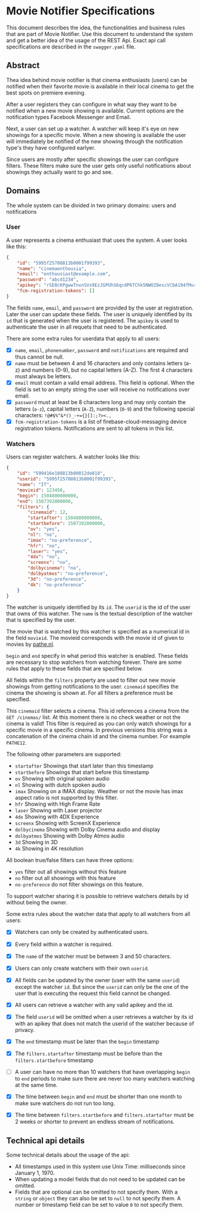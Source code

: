 # Movie Notifier Specifications
This document describes the idea, the functionalities and business rules that are part of Movie Notifier. Use this document to understand the system and get a better idea of the usage of the REST Api. Exact api call specifications are described in the `swagger.yaml` file.

## Abstract
Thea idea behind movie notifier is that cinema enthusiasts (users) can be notified when their favorite movie is available in their local cinema to get the best spots on premiere evening.

After a user registers they can configure in what way they want to be notified when a new movie showing is available. Current options are the notification types Facebook Messenger and Email.

Next, a user can set up a watcher. A watcher will keep it's eye on new showings for a specific movie. When a new showing is available the user will immediately be notified of the new showing through the notification type's they have configured earlyer. 

Since users are mostly after specific showings the user can configure filters. These filters make sure the user gets only useful notifications about showings they actually want to go and see. 

## Domains
The whole system can be divided in two primary domains: users and notifications

### User
A user represents a cinema enthusiast that uses the system. A user looks like this:
```json
{
    "id": "5995f25708813b0001f99393",
    "name": "cinemaenthousia",
    "email": "enthousiast@example.com",
    "password": "abcd1234",
    "apikey": "rSE0cKPgwwTnxnSVx9EzJGPUhS6qcdP6TChk5NWOZ8escVCbA194fMurxJJPE51z",
    "fcm-registration-tokens": []
}
```
The fields `name`, `email`, and `password` are provided by the user at registration. Later the user can update these fields. The user is uniquely identified by its `id` that is generated when the user is registered. The `apikey` is used to authenticate the user in all requets that need to be authenticated. 

There are some extra rules for userdata that apply to all users:
- [x] `name`, `email`, `phonenumber`, `password` and `notifications` are required and thus cannot be null.
- [x] `name` must be between 4 and 16 characters and only contains letters (a-z) and numbers (0-9), but no capital letters (A-Z). The first 4 characters must always be letters.
- [x] `email` must contain a valid email address. This field is optional. When the field is set to an empty string the user will receive no notifications over email.
- [x] `password` must at least be 8 characters long and may only contain the letters (`a-z`), capital letters (`A-Z`), numbers (`0-9`) and the following special characters: `!@#$%^&*()_-+={}[]:;?><.,`
- [x] `fcm-registration-tokens` is a list of firebase-cloud-messaging device registration tokens. Notifications are sent to all tokens in this list.

### Watchers
Users can register watchers. A watcher looks like this:
```json
{
    "id": "599416e108813b00012de818",
    "userid": "5995f25708813b0001f99393",
    "name": "IT",
    "movieid": 123456,
    "begin": 1504800000000,
    "end": 1507392000000,
    "filters": {
        "cinemaid": 12,
        "startafter": 1504800000000,
        "startbefore": 1507392000000,
        "ov": "yes",
        "nl": "no",
        "imax": "no-preference",
        "hfr": "no",
        "laser": "yes",
        "4dx": "no",
        "screenx": "no",
        "dolbycinema": "no",
        "dolbyatmos": "no-preference",
        "3d": "no-preference",
        "4k": "no-preference"
    }
}
```
The watcher is uniquely identified by its `id`. The `userid` is the id of the user that owns of this watcher. The `name` is the textual description of the watcher that is specified by the user.

The movie that is watched by this watcher is specified as a numerical id in the field `movieid`. The movieid corresponds with the movie id of given to movies by [pathe.nl](https://pathe.nl).

`begin` and `end` specify in what period this watcher is enabled. These fields are necessary to stop watchers from watching forever. There are some rules that apply to these fields that are specified below.

All fields within the `filters` property are used to filter out new movie showings from getting notifications to the user. `cinemaid` specifies the cinema the showing is shown at. For all filters a preference must be specified.

This `cinemaid` filter selects a cinema. This id references a cinema from the `GET /cinemas/` list. At this moment there is no check weather or not the cinema is valid! This filter is required as you can only watch showings for a specific movie in a specific cinema. In previous versions this string was a concatenation of the cinema chain id and the cinema number. For example `PATHE12`. 

The following other parameters are supported:
* `startafter` Showings that start later than this timestamp 
* `startbefore` Showings that start before this timestamp
* `ov` Showing with original spoken audio
* `nl` Showing with dutch spoken audio
* `imax` Showing on a IMAX display. Weather or not the movie has imax aspect ratio is not supported by this filter.
* `hfr` Showing with High Frame Rate
* `laser` Showing with Laser projector
* `4dx` Showing with 4DX Experience
* `screenx` Showing with ScreenX Experience
* `dolbycinema` Showing with Dolby Cinema audio and display 
* `dolbyatmos` Showing with Dolby Atmos audio
* `3d` Showing in 3D
* `4k` Showing in 4K resolution

All boolean true/false filters can have three options:
* `yes` filter out all showings without this feature
* `no` filter out all showings with this feature
* `no-preference` do not filter showings on this feature.

To support watcher sharing it is possible to retrieve watchers details by id without being the owner. 

Some extra rules about the watcher data that apply to all watchers from all users:
- [x] Watchers can only be created by authenticated users.
- [x] Every field within a watcher is required. 
- [x] The `name` of the watcher must be between 3 and 50 characters.
- [x] Users can only create watchers with their own `userid`.
- [x] All fields can be updated by the owner (user with the same `userid`) except the watcher `id`. But since the `userid` can only be the one of the user that is executing the request this field cannot be changed.
- [x] All users can retrieve a watcher with any valid apikey and the id. 
- [x] The field `userid` will be omitted when a user retrieves a watcher by its id with an apikey that does not match the userid of the watcher because of privacy.
- [x] The `end` timestamp must be later than the `begin` timestamp
- [x] The `filters.startafter` timestamp must be before than the `filters.startbefore` timestamp
- [ ] A user can have no more than 10 watchers that have overlapping `begin` to `end` periods to make sure there are never too many watchers watching at the same time.  
- [x] The time between `begin` and `end` must be shorter than one month to make sure watchers do not run too long.
- [x] The time between `filters.startbefore` and `filters.startafter` must be 2 weeks or shorter to prevent an endless stream of notifications.


## Technical api details
Some technical details about the usage of the api:
* All timestamps used in this system use Unix Time: milliseconds since January 1, 1970.
* When updating a model fields that do not need to be updated can be omitted.
* Fields that are optional can be omitted to not specify them. With a `string` or `object` they can also be set to `null` to not specify them. A number or timestamp field can be set to value `0` to not specify them.